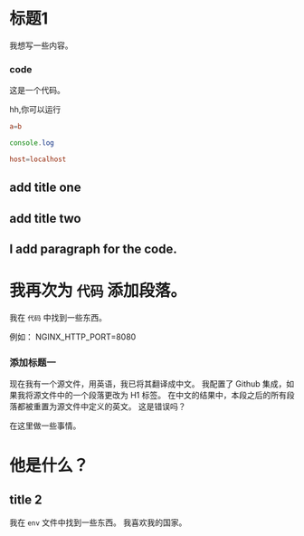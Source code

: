 # 标题1

我想写一些内容。

### code


这是一个代码。

hh,你可以运行

```conf
a=b
```

```js
console.log
```

```conf
host=localhost
```

## add title one

## add title two

## I add paragraph for the code.

# 我再次为 `代码` 添加段落。

我在 `代码` 中找到一些东西。

例如： NGINX_HTTP_PORT=8080

### 添加标题一

现在我有一个源文件，用英语，我已将其翻译成中文。 我配置了 Github 集成，如果我将源文件中的一个段落更改为 H1 标签。 在中文的结果中，本段之后的所有段落都被重置为源文件中定义的英文。 这是错误吗？

在这里做一些事情。

# 他是什么？

## title 2

我在 `env` 文件中找到一些东西。 我喜欢我的国家。
